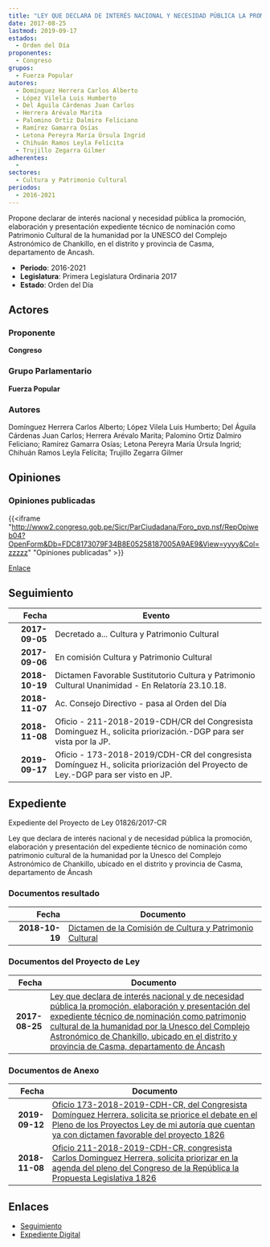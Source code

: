```yaml
---
title: "LEY QUE DECLARA DE INTERÉS NACIONAL Y NECESIDAD PÚBLICA LA PROMOCIÓN, ELABORACIÓN Y PRESENTACIÓN EXPEDIENTE TÉCNICO DE NOMINACIÓN COMO PATRIMONIO CULTURAL DE LA HUMANIDAD POR UNESCO DEL COMPLEJO ASTRONÓMICO DE CHANKILLO, EN DISTRITO Y PROVINCIA DE CASMA, DEPARTAMENTO DE ANCASH"
date: 2017-08-25
lastmod: 2019-09-17
estados: 
  - Orden del Día
proponentes: 
  - Congreso
grupos: 
  - Fuerza Popular
autores: 
  - Domínguez Herrera Carlos Alberto
  - López Vilela Luis Humberto
  - Del Águila Cárdenas Juan Carlos
  - Herrera Arévalo Marita
  - Palomino Ortiz Dalmiro Feliciano
  - Ramírez Gamarra Osías
  - Letona Pereyra María Úrsula Ingrid
  - Chihuán Ramos Leyla Felícita
  - Trujillo Zegarra Gilmer
adherentes: 
  - 
sectores: 
  - Cultura y Patrimonio Cultural
periodos: 
  - 2016-2021
---
```


Propone declarar de interés nacional y necesidad pública la promoción, elaboración y presentación expediente técnico de nominación como Patrimonio Cultural de la humanidad por la UNESCO del Complejo Astronómico de Chankillo, en el distrito y provincia de Casma, departamento de Ancash.

- **Periodo**: 2016-2021
- **Legislatura**: Primera Legislatura Ordinaria 2017
- **Estado**: Orden del Día

## Actores

### Proponente

**Congreso**

### Grupo Parlamentario

**Fuerza Popular**

### Autores

Domínguez Herrera Carlos Alberto; López Vilela Luis Humberto; Del Águila Cárdenas Juan Carlos; Herrera Arévalo Marita; Palomino Ortiz Dalmiro Feliciano; Ramírez Gamarra Osías; Letona Pereyra María Úrsula Ingrid; Chihuán Ramos Leyla Felícita; Trujillo Zegarra Gilmer


## Opiniones

### Opiniones publicadas

{{<iframe "http://www2.congreso.gob.pe/Sicr/ParCiudadana/Foro_pvp.nsf/RepOpiweb04?OpenForm&Db=FDC8173079F34B8E05258187005A9AE9&View=yyyy&Col=zzzzz" "Opiniones publicadas" >}}

[Enlace](http://www2.congreso.gob.pe/Sicr/ParCiudadana/Foro_pvp.nsf/RepOpiweb04?OpenForm&Db=FDC8173079F34B8E05258187005A9AE9&View=yyyy&Col=zzzzz)

## Seguimiento

| Fecha | Evento |
|------:|--------|
| **2017-09-05** | Decretado a... Cultura y Patrimonio Cultural|
| **2017-09-06** | En comisión Cultura y Patrimonio Cultural|
| **2018-10-19** | Dictamen Favorable Sustitutorio Cultura y Patrimonio Cultural Unanimidad - En Relatoría 23.10.18.|
| **2018-11-07** | Ac. Consejo Directivo - pasa al Orden del Día|
| **2018-11-08** | Oficio - 211-2018-2019-CDH/CR del Congresista Dominguez H., solicita priorización.-DGP para ser vista por la JP.|
| **2019-09-17** | Oficio - 173-2018-2019/CDH-CR del congresista Domínguez H., solicita priorización del Proyecto de Ley.-DGP para ser visto en JP.|


## Expediente

Expediente del Proyecto de Ley 01826/2017-CR

Ley que declara de interés nacional y de necesidad pública la promoción, elaboración y presentación del expediente técnico de nominación como patrimonio cultural de la humanidad por la Unesco del Complejo Astronómico de Chankillo, ubicado en el distrito y provincia de Casma, departamento de Áncash


### Documentos resultado

| Fecha | Documento |
|------:|--------|
| **2018-10-19** | [Dictamen de la Comisión de Cultura y Patrimonio Cultural](http://www.leyes.congreso.gob.pe/Documentos/2016_2021/Dictamenes/Proyectos_de_Ley/01826DC05MAY20181019.pdf) |

### Documentos del Proyecto de Ley

| Fecha | Documento |
|------:|--------|
| **2017-08-25** | [Ley que declara de interés nacional y de necesidad pública la promoción, elaboración y presentación del expediente técnico de nominación como patrimonio cultural de la humanidad por la Unesco del Complejo Astronómico de Chankillo, ubicado en el distrito y provincia de Casma, departamento de Áncash](http://www.leyes.congreso.gob.pe/Documentos/2016_2021/Proyectos_de_Ley_y_de_Resoluciones_Legislativas/PL0182620170825.pdf) |

### Documentos de Anexo

| Fecha | Documento |
|------:|--------|
| **2019-09-12** | [Oficio 173-2018-2019-CDH-CR, del Congresista Domínguez Herrera, solicita se priorice el debate en el Pleno de los Proyectos Ley de mi autoría que cuentan ya con dictamen favorable del proyecto 1826](http://www.leyes.congreso.gob.pe/Documentos/2016_2021/Oficios/Congresistas/OFICIO-173-2018-2019-CDH-CR.pdf) |
| **2018-11-08** | [Oficio 211-2018-2019-CDH-CR, congresista Carlos Dominguez Herrera, solicita priorizar en la agenda del pleno del Congreso de la República la Propuesta Legislativa 1826](http://www.leyes.congreso.gob.pe/Documentos/2016_2021/Oficios/Congresistas/OFICIO-211-2018-2019-CDH-CR.PDF) |

## Enlaces 

- [Seguimiento](http://www2.congreso.gob.pehttp://www2.congreso.gob.pe/Sicr/TraDocEstProc/CLProLey2016.nsf/f7fff46988ca05b1052578e100829cc7/c46cc05f1d801f8605258187005c7ae1?OpenDocument)
- [Expediente Digital](http://www2.congreso.gob.pehttp://www2.congreso.gob.pe/Sicr/TraDocEstProc/CLProLey2016.nsf/f7fff46988ca05b1052578e100829cc7/c46cc05f1d801f8605258187005c7ae1?OpenDocument&Click=05257FB7005EB655.eb71d0cf91d8294e05256cdf006b5706/$Body/0.1C6C)
